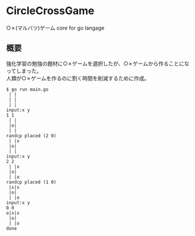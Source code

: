 # CircleCrossGame
○✗(マルバツ)ゲーム core for go langage

## 概要
強化学習の勉強の題材に○✗ゲームを選択したが、○✗ゲームから作ることになってしまった。  
人類が○✗ゲームを作るのに割く時間を削減するために作成。

```
$ go run main.go
 | |
 | |
 | |
input:x y
1 1
 | |
 |o|
 | |
randcp placed (2 0)
 | |x
 |o|
 | |
input:x y
2 2
 | |x
 |o|
 | |o
randcp placed (1 0)
 |x|x
 |o|
 | |o
input:x y
0 0
o|x|x
 |o|
 | |o
done
```
